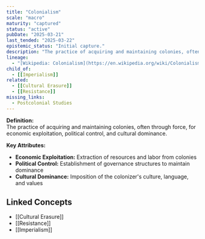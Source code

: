 ```yaml
---
title: "Colonialism"
scale: "macro"
maturity: "captured"
status: "active"
pubDate: "2025-03-21"
last_tended: "2025-03-22"
epistemic_status: "Initial capture."
description: "The practice of acquiring and maintaining colonies, often through force, for economic exploitation, political control, and cultural dominance."
lineage:
  - "[Wikipedia: Colonialism](https://en.wikipedia.org/wiki/Colonialism)"
child_of:
  - [[Imperialism]]
related:
  - [[Cultural Erasure]]
  - [[Resistance]]
missing_links:
  - Postcolonial Studies
---
```

**Definition:**  
The practice of acquiring and maintaining colonies, often through force, for economic exploitation, political control, and cultural dominance.

**Key Attributes:**  
- **Economic Exploitation:** Extraction of resources and labor from colonies  
- **Political Control:** Establishment of governance structures to maintain dominance  
- **Cultural Dominance:** Imposition of the colonizer's culture, language, and values

## Linked Concepts
- [[Cultural Erasure]]
- [[Resistance]]
- [[Imperialism]]
